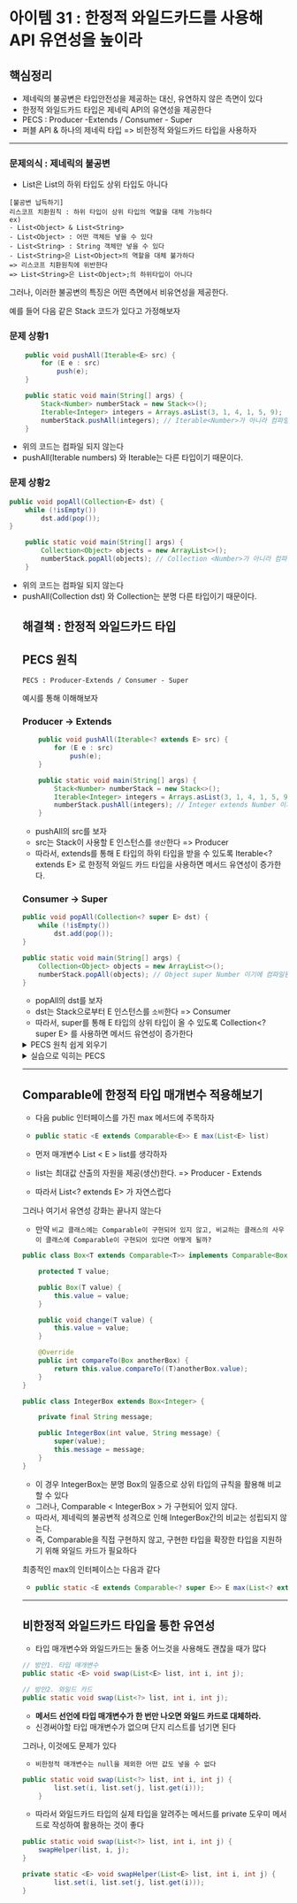 # 아이템 31 : 한정적 와일드카드를 사용해 API 유연성을 높이라

## 핵심정리
- 제네릭의 불공변은 타입안전성을 제공하는 대신, 유연하지 않은 측면이 있다
- 한정적 와일드카드 타입은 제네릭 API의 유연성을 제공한다
- PECS : Producer -Extends / Consumer - Super
- 퍼블 API & 하나의 제네릭 타입 => 비한정적 와일드카드 타입을 사용하자

---
### 문제의식 : 제네릭의 불공변

- List<Type1>은 List<Type2>의 하위 타입도 상위 타입도 아니다

```
[불공변 납득하기]
리스코프 치환원칙 : 하위 타입이 상위 타입의 역할을 대체 가능하다
ex)
- List<Object> & List<String>
- List<Object> : 어떤 객체든 넣을 수 있다
- List<String> : String 객체만 넣을 수 있다
- List<String>은 List<Object>의 역할을 대체 불가하다
=> 리스코프 치환원칙에 위반한다
=> List<String>은 List<Object>;의 하위타입이 아니다
```

그러나, 이러한 불공변의 특징은 어떤 측면에서 비유연성을 제공한다.

예를 들어 다음 같은 Stack 코드가 있다고 가정해보자

### 문제 상황1

```java
    public void pushAll(Iterable<E> src) {
        for (E e : src)
            push(e);
    }

    public static void main(String[] args) {
        Stack<Number> numberStack = new Stack<>();
        Iterable<Integer> integers = Arrays.asList(3, 1, 4, 1, 5, 9);
        numberStack.pushAll(integers); // Iterable<Number>가 아니라 컴파일 되지 않는다
    }
```
- 위의 코드는 컴파일 되지 않는다
- pushAll(Iterable<Number> numbers) 와 Iterable<Integer>는 다른 타입이기 때문이다.

### 문제 상황2
```java
public void popAll(Collection<E> dst) {
    while (!isEmpty())
        dst.add(pop());
}

    public static void main(String[] args) {
        Collection<Object> objects = new ArrayList<>();
        numberStack.popAll(objects); // Collection <Number>가 아니라 컴파일 되지 않는다
    }
```
- 위의 코드는 컴파일 되지 않는다
- pushAll(Collection<Number> dst) 와 Collection<Object>는 분명 다른 타입이기 때문이다.

## 해결책 : 한정적 와일드카드 타입

## PECS 원칙
```
PECS : Producer-Extends / Consumer - Super
```
예시를 통해 이해해보자

### Producer -> Extends

```java
    public void pushAll(Iterable<? extends E> src) {
        for (E e : src)
            push(e);
    }

    public static void main(String[] args) {
        Stack<Number> numberStack = new Stack<>();
        Iterable<Integer> integers = Arrays.asList(3, 1, 4, 1, 5, 9);
        numberStack.pushAll(integers); // Integer extends Number 이기에 컴파일 된다
    }
```
- pushAll의 src를 보자
- src는 Stack이 사용할 E 인스턴스를 `생산`한다 => Producer
- 따라서, extends를 통해 E 타입의 하위 타입을 받을 수 있도록 Iterable<? extends E> 로 한정적 와일드 카드 타입을 사용하면 메서드 유연성이 증가한다.

### Consumer -> Super

```java
public void popAll(Collection<? super E> dst) {
    while (!isEmpty())
        dst.add(pop());
}

public static void main(String[] args) {
    Collection<Object> objects = new ArrayList<>();
    numberStack.popAll(objects); // Object super Number 이기에 컴파일된다
}
```
- popAll의 dst를 보자
- dst는 Stack으로부터 E 인스턴스를 `소비`한다 => Consumer
- 따라서, super를 통해 E 타입의 상위 타입이 올 수 있도록 Collection<? super E> 를 사용하면 메서드 유연성이 증가한다

<details>
<summary>PECS 원칙 쉽게 외우기</summary>

### Producer와 Consumer의 화살표 방향 설정하기
- Producer와 Consumer를 함수형 인터페이스 Supplier와 Consumer로 생각해보자
- Supplier는 매개변수를 받지 않고 T를 반환한다. => `Supplier ----> T`
- Consumer는 T 타입의 매개변수를 받는다. => `T ----> Consumer`

### 업캐스팅 생각하기
- java에서 업캐스팅은 동적 메서드 탐색을 위해 자연스럽다
- 이에 반해 다운 캐스팅은 강제 형변환이 아닌 이상 자동으로 처리되지 않는다
- 유연한 API라는 것은 객체지향에 자연스러운 업캐스팅에 알맞은 API를 구성하는 것이다

### 화살표 방향 수직화하기
- Supplier와 Consumer를 업캐스팅 방향에 맞게 수직화해보자
- ```
  Consumer
    ^
    T
    ^
  Supplier
  ```
- Supplier가 유연하기 위해서는 T의 하위 타입이어야 한다 => Producer - Extends
- Consumer가 유연하기 위해서는 T의 상위 타입이어야 한다 => Consumer - Super
- 여기서 유연함은 `업캐스팅에 자연스러움`을 의미한다
</details>

<details>
<summary>실습으로 익히는 PECS</summary>

### 문제1. 다음 상황에서 알맞은 한정적 타입 매개변수는?(아이템28)
```java
public class Chooser<T> {
    private final List<T> choiceList;
    private final Random rnd = new Random();

    public Chooser(Collection<?> choices) {
        choiceList = new ArrayList<>(choices);
    }

    public T choose() {
        return choiceList.get(rnd.nextInt(choiceList.size()));
    }
}
```
- Collection<?> choices가 T 타입의 값을 생산
- 정답 : Collection<? extends T>

### 문제2. 다음 상황에서 알맞은 한정적 타입 매개변수는?(아이템30)
```java
public class Union {
    public static <E> Set<E> union(Set<E> s1,
                                   Set<E> s2) {
        Set<E> result = new HashSet<>(s1);
        result.addAll(s2);
        return result;
    }
}
```
- Set<E> s1 과 Set<E> s2가 E 타입의 값을 생산
- 정답 : Set<? extends E> s1, Set<? extends E> s2
</details>

---
## Comparable에 한정적 타입 매개변수 적용해보기

- 다음 public 인터페이스를 가진 max 메서드에 주목하자
- ```java
  public static <E extends Comparable<E>> E max(List<E> list)
  ```

- 먼저 매개변수 List < E > list를 생각하자
- list는 최대값 산출의 자원을 제공(생산)한다. => Producer - Extends
- 따라서 List<? extends E> 가 자연스럽다


그러나 여기서 유연성 강화는 끝나지 않는다

- 만약 `비교 클래스에는 Comparable이 구현되어 있지 않고, 비교하는 클래스의 사우이 클래스에 Comparable이 구현되어 있다면 어떻게 될까?`

```java
public class Box<T extends Comparable<T>> implements Comparable<Box<T>> {

    protected T value;

    public Box(T value) {
        this.value = value;
    }

    public void change(T value) {
        this.value = value;
    }

    @Override
    public int compareTo(Box anotherBox) {
        return this.value.compareTo((T)anotherBox.value);
    }
}

public class IntegerBox extends Box<Integer> {

    private final String message;

    public IntegerBox(int value, String message) {
        super(value);
        this.message = message;
    }
}
```

- 이 경우 IntegerBox는 분명 Box의 일종으로 상위 타입의 규칙을 활용해 비교할 수 있다
- 그러나, Comparable < IntegerBox > 가 구현되어 있지 않다.
- 따라서, 제네릭의 불공변적 성격으로 인해 IntegerBox간의 비교는 성립되지 않는다.
- 즉, Comparable을 직접 구현하지 않고, 구현한 타입을 확장한 타입을 지원하기 위해 와일드 카드가 필요하다

최종적인 max의 인터페이스는 다음과 같다

- ```java
  public static <E extends Comparable<? super E>> E max(List<? extends E> list)
  ```

---

## 비한정적 와일드카드 타입을 통한 유연성

- 타입 매개변수와 와일드카드는 둘중 어느것을 사용해도 괜찮을 때가 많다

```java
// 방안1. 타입 매개변수
public static <E> void swap(List<E> list, int i, int j);

// 방안2. 와일드 카드
public static void swap(List<?> list, int i, int j);
```
- <b>메서드 선언에 타입 매개변수가 한 번만 나오면 와일드 카드로 대체하라.</b>
- 신경써야할 타입 매개변수가 없으며 단지 리스트를 넘기면 된다

그러나, 이것에도 문제가 있다
- `비한정적 매개변수는 null을 제외한 어떤 값도 넣을 수 없다`
```java
public static void swap(List<?> list, int i, int j) {
        list.set(i, list.set(j, list.get(i)));
    }
```

- 따라서 와일드카드 타입의 실제 타입을 알려주는 메서드를 private 도우미 메서드로 작성하여 활용하는 것이 좋다
```java
public static void swap(List<?> list, int i, int j) {
    swapHelper(list, i, j);
}

private static <E> void swapHelper(List<E> list, int i, int j) {
        list.set(i, list.set(j, list.get(i)));
}
```





